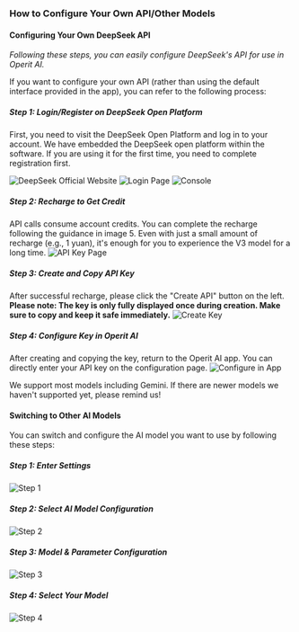 ### How to Configure Your Own API/Other Models

#### Configuring Your Own DeepSeek API
*Following these steps, you can easily configure DeepSeek's API for use in Operit AI.*

If you want to configure your own API (rather than using the default interface provided in the app), you can refer to the following process:

##### Step 1: Login/Register on DeepSeek Open Platform
First, you need to visit the DeepSeek Open Platform and log in to your account. We have embedded the DeepSeek open platform within the software. If you are using it for the first time, you need to complete registration first.

![DeepSeek Official Website](/manuals/assets/deepseek_API_step/1.png)
![Login Page](/manuals/assets/deepseek_API_step/2.png)
![Console](/manuals/assets/deepseek_API_step/3.png)

##### Step 2: Recharge to Get Credit
API calls consume account credits. You can complete the recharge following the guidance in image 5. Even with just a small amount of recharge (e.g., 1 yuan), it's enough for you to experience the V3 model for a long time.
![API Key Page](/manuals/assets/deepseek_API_step/4.png)

##### Step 3: Create and Copy API Key
After successful recharge, please click the "Create API" button on the left. **Please note: The key is only fully displayed once during creation. Make sure to copy and keep it safe immediately.**
![Create Key](/manuals/assets/deepseek_API_step/5.png)

##### Step 4: Configure Key in Operit AI
After creating and copying the key, return to the Operit AI app. You can directly enter your API key on the configuration page.
![Configure in App](/manuals/assets/deepseek_API_step/9.png)

We support most models including Gemini. If there are newer models we haven't supported yet, please remind us!

#### Switching to Other AI Models
You can switch and configure the AI model you want to use by following these steps:

##### Step 1: Enter Settings
![Step 1](/manuals/assets/model/1.jpg)

##### Step 2: Select AI Model Configuration
![Step 2](/manuals/assets/model/2.jpg)

##### Step 3: Model & Parameter Configuration
![Step 3](/manuals/assets/model/3.jpg)

##### Step 4: Select Your Model
![Step 4](/manuals/assets/model/4.jpg)

